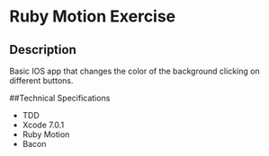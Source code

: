 # Ruby Motion Exercise

## Description
Basic IOS app that changes the color of the background clicking on different buttons.

##Technical Specifications
- TDD
- Xcode 7.0.1
- Ruby Motion
- Bacon
